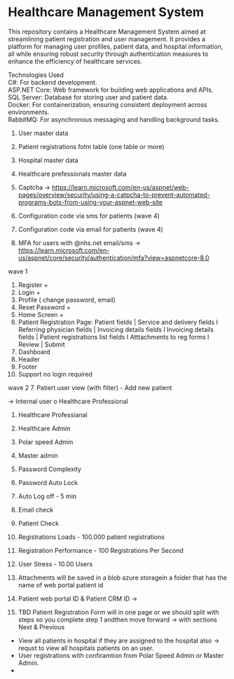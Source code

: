 # Healthcare Management System
This repository contains a Healthcare Management System aimed at streamlining patient registration and user management. It provides a platform for managing user profiles, patient data, and hospital information, all while ensuring robust security through authentication measures to enhance the efficiency of healthcare services.

Technologies Used <br />
C#: For backend development. <br />
ASP.NET Core: Web framework for building web applications and APIs. <br />
SQL Server: Database for storing user and patient data. <br />
Docker: For containerization, ensuring consistent deployment across environments. <br />
RabbitMQ: For asynchronous messaging and handling background tasks. <br />


1. User master data
2. Patient registrations fotm table (one table or more)
3. Hospital master data
4. Healthcare prefessionals master data

1. Captcha -> https://learn.microsoft.com/en-us/aspnet/web-pages/overview/security/using-a-catpcha-to-prevent-automated-programs-bots-from-using-your-aspnet-web-site
2. Configuration code via sms for patients (wave 4)
3. Configuration code via email for patients (wave 4)
4. MFA for users with @nhs.net email/sms -> https://learn.microsoft.com/en-us/aspnet/core/security/authentication/mfa?view=aspnetcore-8.0

wave 1
1. Register +
2. Login +
3. Profile ( change password, email)
4. Reset Password +
5. Home Screen +
6. Patient Registration Page: Patient fields | Service and delivery fields I Referring physician fields | Invoicing details fields I Invoicing details fields | Patient registrations list fields I Atttachments to reg forms I Review | Submit
7. Dashboard
8. Header
9. Footer
10. Support no login required

wave 2 
7. Patiert user view (with filter) - Add new patient

-> Internal user o Healthcare Professional

1. Healthcare Professianal
2. Healthcare Admin
3. Polar speed Admin
4. Master admin

1. Password Complexity
2. Password Auto Lock
3. Auto Log off - 5 min
4. Email check
5. Patient Check

1. Registrations Loads - 100.000 patient registrations 
2. Registration Performance - 100 Registrations Per Second
3. User Stress - 10.00 Users

1. Attachments will be saved in a blob azure storagein a folder that has the name of web portal patient id
2. Patient web portal ID & Patient CRM ID ->
3. TBD Patient Registration Form will in one page or we should split with steps so you complete step 1 andthen move forward -> with sections Next & Previous

*  View all patients in hospital if they are assigned to the hospital also -> requst to view all hospitals patients on an user.
*  User registrations with confiramtion from Polar Speed Admin or Master Admin.
*
